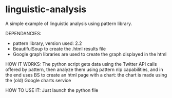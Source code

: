 linguistic-analysis
===================

A simple example of linguistic analysis using pattern library.

DEPENDANCIES:
- pattern library, version used: 2.2
- BeautifulSoup to create the .html results file
- Google graph libraries are used to create the graph displayed in the html

HOW IT WORKS:
The python script gets data using the Twitter API calls offered by pattern, then analyze them using pattern nlp capabilities, and in the end uses BS to create an html page with a chart: the chart is made using the (old) Google charts service

HOW TO USE IT:
Just launch the python file
